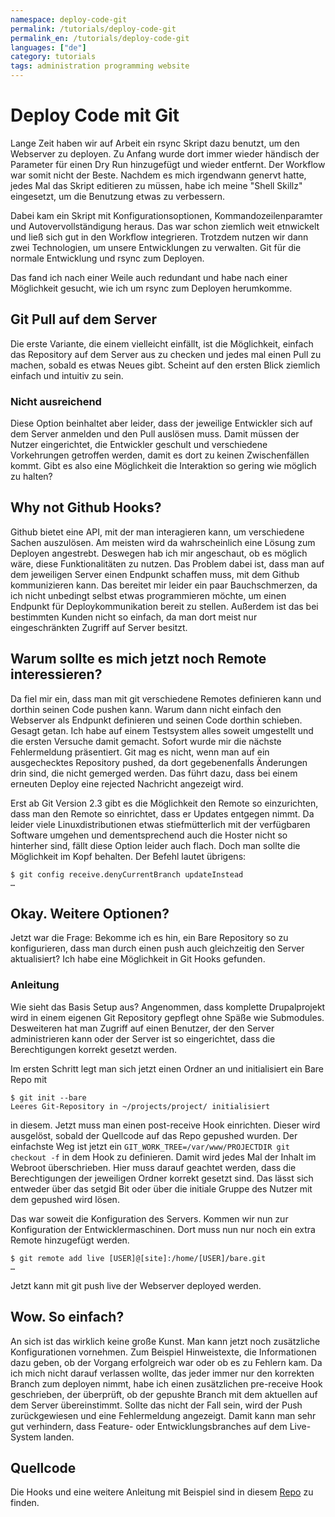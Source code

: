 ```yaml
---
namespace: deploy-code-git
permalink: /tutorials/deploy-code-git
permalink_en: /tutorials/deploy-code-git
languages: ["de"]
category: tutorials
tags: administration programming website
---
```


# Deploy Code mit Git

Lange Zeit haben wir auf Arbeit ein rsync Skript dazu benutzt, um den Webserver zu deployen.
Zu Anfang wurde dort immer wieder händisch der Parameter für einen Dry Run hinzugefügt und wieder entfernt.
Der Workflow war somit nicht der Beste.
Nachdem es mich irgendwann genervt hatte, jedes Mal das Skript editieren zu müssen, habe ich meine "Shell Skillz" eingesetzt, um die Benutzung etwas zu verbessern.

Dabei kam ein Skript mit Konfigurationsoptionen, Kommandozeilenparamter und Autovervollständigung heraus.
Das war schon ziemlich weit etnwickelt und ließ sich gut in den Workflow integrieren.
Trotzdem nutzen wir dann zwei Technologien, um unsere Entwicklungen zu verwalten.
Git für die normale Entwicklung und rsync zum Deployen.

Das fand ich nach einer Weile auch redundant und habe nach einer Möglichkeit gesucht, wie ich um rsync zum Deployen herumkomme.

## Git Pull auf dem Server

Die erste Variante, die einem vielleicht einfällt, ist die Möglichkeit, einfach das Repository auf dem Server aus zu checken und jedes mal einen Pull zu machen, sobald es etwas Neues gibt.
Scheint auf den ersten Blick ziemlich einfach und intuitiv zu sein.

### Nicht ausreichend

Diese Option beinhaltet aber leider, dass der jeweilige Entwickler sich auf dem Server anmelden und den Pull auslösen muss.
Damit müssen der Nutzer eingerichtet, die Entwickler geschult und verschiedene Vorkehrungen getroffen werden, damit es dort zu keinen Zwischenfällen kommt.
Gibt es also eine Möglichkeit die Interaktion so gering wie möglich zu halten?

## Why not Github Hooks?

Github bietet eine API, mit der man interagieren kann, um verschiedene Sachen auszulösen.
Am meisten wird da wahrscheinlich eine Lösung zum Deployen angestrebt.
Deswegen hab ich mir angeschaut, ob es möglich wäre, diese Funktionalitäten zu nutzen.
Das Problem dabei ist, dass man auf dem jeweiligen Server einen Endpunkt schaffen muss, mit dem Github kommunizieren kann.
Das bereitet mir leider ein paar Bauchschmerzen, da ich nicht unbedingt selbst etwas programmieren möchte, um einen Endpunkt für Deploykommunikation bereit zu stellen.
Außerdem ist das bei bestimmten Kunden nicht so einfach, da man dort meist nur eingeschränkten Zugriff auf Server besitzt.

## Warum sollte es mich jetzt noch Remote interessieren?

Da fiel mir ein, dass man mit git verschiedene Remotes definieren kann und dorthin seinen Code pushen kann.
Warum dann nicht einfach den Webserver als Endpunkt definieren und seinen Code dorthin schieben.
Gesagt getan.
Ich habe auf einem Testsystem alles soweit umgestellt und die ersten Versuche damit gemacht.
Sofort wurde mir die nächste Fehlermeldung präsentiert.
Git mag es nicht, wenn man auf ein ausgechecktes Repository pushed, da dort gegebenenfalls Änderungen drin sind, die nicht gemerged werden.
Das führt dazu, dass bei einem erneuten Deploy eine rejected Nachricht angezeigt wird.

Erst ab Git Version 2.3 gibt es die Möglichkeit den Remote so einzurichten, dass man den Remote so einrichtet, dass er Updates entgegen nimmt.
Da leider viele Linuxdistributionen etwas stiefmütterlich mit der verfügbaren Software umgehen und dementsprechend auch die Hoster nicht so hinterher sind, fällt diese Option leider auch flach.
Doch man sollte die Möglichkeit im Kopf behalten.
Der Befehl lautet übrigens:

```ShellSession
$ git config receive.denyCurrentBranch updateInstead
…
```

## Okay. Weitere Optionen?

Jetzt war die Frage:
Bekomme ich es hin, ein Bare Repository so zu konfigurieren, dass man durch einen push auch gleichzeitig den Server aktualisiert?
Ich habe eine Möglichkeit in Git Hooks gefunden.

### Anleitung

Wie sieht das Basis Setup aus?
Angenommen, dass komplette Drupalprojekt wird in einem eigenen Git Repository gepflegt ohne Späße wie Submodules.
Desweiteren hat man Zugriff auf einen Benutzer, der den Server administrieren kann oder der Server ist so eingerichtet, dass die Berechtigungen korrekt gesetzt werden.

Im ersten Schritt legt man sich jetzt einen Ordner an und initialisiert ein Bare Repo mit

```ShellSession
$ git init --bare
Leeres Git-Repository in ~/projects/project/ initialisiert
```

in diesem.
Jetzt muss man einen post-receive Hook einrichten.
Dieser wird ausgelöst, sobald der Quellcode auf das Repo gepushed wurden.
Der einfachste Weg ist jetzt ein `GIT_WORK_TREE=/var/www/PROJECTDIR git checkout -f` in dem Hook zu definieren.
Damit wird jedes Mal der Inhalt im Webroot überschrieben.
Hier muss darauf geachtet werden, dass die Berechtigungen der jeweiligen Ordner korrekt gesetzt sind.
Das lässt sich entweder über das setgid Bit oder über die initiale Gruppe des Nutzer mit dem gepushed wird lösen.

Das war soweit die Konfiguration des Servers.
Kommen wir nun zur Konfiguration der Entwicklermaschinen.
Dort muss nun nur noch ein extra Remote hinzugefügt werden.

```ShellSession
$ git remote add live [USER]@[site]:/home/[USER]/bare.git
…
```

Jetzt kann mit git push live der Webserver deployed werden.

## Wow. So einfach?

An sich ist das wirklich keine große Kunst.
Man kann jetzt noch zusätzliche Konfigurationen vornehmen.
Zum Beispiel Hinweistexte, die Informationen dazu geben, ob der Vorgang erfolgreich war oder ob es zu Fehlern kam.
Da ich mich nicht darauf verlassen wollte, das jeder immer nur den korrekten Branch zum deployen nimmt, habe ich einen zusätzlichen pre-receive Hook geschrieben, der überprüft, ob der gepushte Branch mit dem aktuellen auf dem Server übereinstimmt.
Sollte das nicht der Fall sein, wird der Push zurückgewiesen und eine Fehlermeldung angezeigt.
Damit kann man sehr gut verhindern, dass Feature- oder Entwicklungsbranches auf dem Live-System landen.

## Quellcode

Die Hooks und eine weitere Anleitung mit Beispiel sind in diesem [Repo][repo] zu finden.

[repo]: https://git.kepler.international/Marauder/git-hooks
